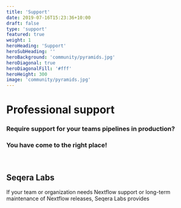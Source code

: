 ```yaml
---
title: 'Support'
date: 2019-07-16T15:23:36+10:00
draft: false
type: 'support'
featured: true
weight: 1
heroHeading: 'Support'
heroSubHeading: ''
heroBackground: 'community/pyramids.jpg'
heroDiagonal: true
heroDiagonalFill: '#fff'
heroHeight: 300
image: 'community/pyramids.jpg'
---
```

# Professional support

### Require support for your teams pipelines in production? 

### You have come to the right place!

<br/>

## Seqera Labs
If your team or organization needs Nextflow support or long-term maintenance of Nextflow releases, Seqera Labs provides 
